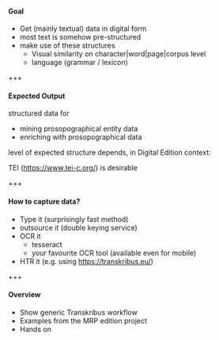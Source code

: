 #### Goal
* Get (mainly textual) data in digital form
* most text is somehow pre-structured 
* make use of these structures 
    - Visual similarity on character|word|page|corpus level 
    - language (grammar / lexicon)

+++

#### Expected Output 		
structured data for

* mining prosopographical entity data
* enriching with prosopographical data

level of expected structure depends, in Digital Edition context:

TEI (https://www.tei-c.org/) is desirable

+++

#### How to capture data?  
* Type it (surprisingly fast method)
* outsource it (double keying service)
* OCR it
    - tesseract
    - your favourite OCR tool (available even for mobile)
* HTR it (e.g. using https://transkribus.eu/)


+++


#### Overview

* Show generic Transkribus workflow
* Examples from the MRP edition project
* Hands on
